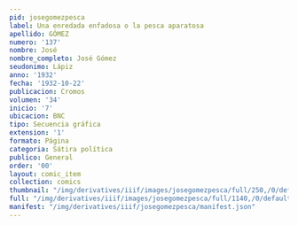 ```yaml
---
pid: josegomezpesca
label: Una enredada enfadosa o la pesca aparatosa
apellido: GÓMEZ
numero: '137'
nombre: José
nombre_completo: José Gómez
seudonimo: Lápiz
anno: '1932'
fecha: '1932-10-22'
publicacion: Cromos
volumen: '34'
inicio: '7'
ubicacion: BNC
tipo: Secuencia gráfica
extension: '1'
formato: Página
categoria: Sátira política
publico: General
order: '00'
layout: comic_item
collection: comics
thumbnail: "/img/derivatives/iiif/images/josegomezpesca/full/250,/0/default.jpg"
full: "/img/derivatives/iiif/images/josegomezpesca/full/1140,/0/default.jpg"
manifest: "/img/derivatives/iiif/josegomezpesca/manifest.json"
---
```

